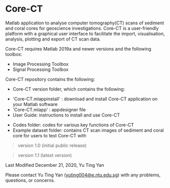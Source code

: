 # Core-CT

Matlab application to analyse computer tomography(CT) scans of sediment and coral cores for geoscience investigations. Core-CT is a user-friendly platform with a graphical user interface to facilitate the import, visualisation, analysis, plotting and export of CT scan data.

Core-CT requires Matlab 2019a and newer versions and the following toolbox:
  - Image Processing Toolbox
  - Signal Processing Toolbox


Core-CT repository contains the following:
* Core-CT version folder, which contains the following:
-  'Core-CT.mlappinstall' : download and install Core-CT application on your Matlab software
-  'Core-CT.mlapp' : appdesigner file
- User Guide: instructions to install and use Core-CT

* Codes folder: codes for various key functions of Core-CT
* Example dataset folder: contains CT scan images of sediment and coral core for users to test Core-CT with 


> version 1.0 (initial public release)

> version 1.1 (latest version)

Last Modified December 21, 2020, Yu Ting Yan



Please contact Yu Ting Yan (yuting004@e.ntu.edu.sg) with any problems, questions, or concerns.
